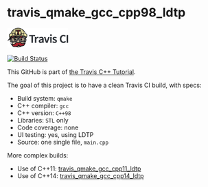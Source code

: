 # travis_qmake_gcc_cpp98_ldtp

[![Travis CI logo](TravisCI.png)](https://travis-ci.org)

[![Build Status](https://travis-ci.org/richelbilderbeek/travis_qmake_gcc_cpp98_ldtp.svg?branch=master)](https://travis-ci.org/richelbilderbeek/travis_qmake_gcc_cpp98_ldtp)

This GitHub is part of [the Travis C++ Tutorial](https://github.com/richelbilderbeek/travis_cpp_tutorial).

The goal of this project is to have a clean Travis CI build, with specs:
 * Build system: `qmake`
 * C++ compiler: `gcc`
 * C++ version: `C++98`
 * Libraries: `STL` only
 * Code coverage: none
 * UI testing: yes, using LDTP
 * Source: one single file, `main.cpp`

More complex builds:
 * Use of C++11: [travis_qmake_gcc_cpp11_ldtp](https://www.github.com/richelbilderbeek/travis_qmake_gcc_cpp11_ldtp)
 * Use of C++14: [travis_qmake_gcc_cpp14_ldtp](https://www.github.com/richelbilderbeek/travis_qmake_gcc_cpp14_ldtp)

